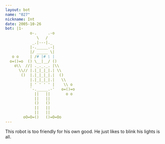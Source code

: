 ```yaml
---
layout: bot
name: "027"
nickname: Int
date: 2005-10-26
bot: |1-
           o-.     .-o         
              \   /            
            _.|---|._          
           |-._____.-|         
           |/ _____ \|         
   o o     | /# |# \ |         
  o=()=o  () \__|__/ ()        
    o\\  //| ._._._. |\\       
      \\// |.|_|_|_|.| \\      
       ()  |.|_|_|_|.|  ()     
           |.|_|_|_|.|   \\    
           | ' ' ' ' |    \\ o 
           `-._____.-'   o=()=o
             ||   ||       o o 
             ||   ||           
             ()   ()           
             ||   ||           
             ||   ||           
        oO=O=()   ()=O=Oo      
---
```

This robot is too friendly for his own good.  He just likes to blink his lights is all.